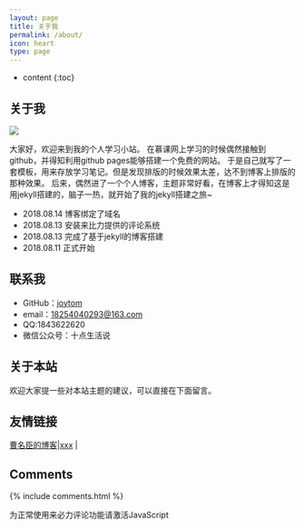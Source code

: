 ```yaml
---
layout: page
title: 关于我
permalink: /about/
icon: heart
type: page
---
```


* content
{:toc}

## 关于我

<img src="https://raw.githubusercontent.com/joytom/joytom.github.io/master/images/2018-08-14/1.jpg" />

大家好，欢迎来到我的个人学习小站。
在慕课网上学习的时候偶然接触到github，并得知利用github pages能够搭建一个免费的网站。
于是自己就写了一套模板，用来存放学习笔记。但是发现排版的时候效果太差，达不到博客上排版的那种效果。
后来，偶然进了一个个人博客，主题非常好看，在博客上才得知这是用jekyll搭建的，脑子一热，就开始了我的jekyll搭建之旅~

* 2018.08.14 博客绑定了域名
* 2018.08.13 安装来比力提供的评论系统
* 2018.08.13 完成了基于jekyll的博客搭建
* 2018.08.11 正式开始	

## 联系我

* GitHub：[joytom](https://github.com/joytom)
* email：18254040293@163.com
* QQ:1843622620
* 微信公众号：十点生活说

## 关于本站




欢迎大家提一些对本站主题的建议，可以直接在下面留言。



## 友情链接

[曹名臣的博客](http://poshir.top/)\|[xxx](xxxx) \|
## Comments

{% include comments.html %}
<!-- 来必力City版安装代码 -->
<div id="lv-container" data-id="city" data-uid="MTAyMC8zODg2MC8xNTM4OA==">
	<script type="text/javascript">
   (function(d, s) {
       var j, e = d.getElementsByTagName(s)[0];

       if (typeof LivereTower === 'function') { return; }

       j = d.createElement(s);
       j.src = 'https://cdn-city.livere.com/js/embed.dist.js';
       j.async = true;

       e.parentNode.insertBefore(j, e);
   })(document, 'script');
	</script>
<noscript> 为正常使用来必力评论功能请激活JavaScript</noscript>
</div>
<!-- City版安装代码已完成 -->
